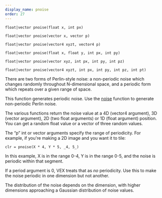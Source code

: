 ```yaml
---
display_name: pnoise
order: 27
---
```

`float|vector pnoise(float x, int px)`

`float|vector pnoise(vector x, vector p)`

`float|vector pnoise(vector4 xyzt, vector4 p)`

`float|vector pnoise(float x, float y, int px, int py)`

`float|vector pnoise(vector xyz, int px, int py, int pz)`

`float|vector pnoise(vector4 xyzt, int px, int py, int pz, int pt)`

There are two forms of Perlin-style noise: a non-periodic noise which
changes randomly throughout N-dimensional space, and a periodic form
which repeats over a given range of space.

This function generates periodic noise. Use the [noise](noise.html "There are two forms of Perlin-style noise: a non-periodic noise which
changes randomly throughout N-dimensional space, and a periodic form
which repeats over a given range of space.")
function to generate non-periodic Perlin noise.

The various functions return the noise value at a 4D (vector4 argument),
3D (vector argument), 2D (two float arguments) or 1D (float argument)
position. You can get a random float value or a vector of three random
values.

The “p” int or vector arguments specify the range of periodicity. For
example, if you're making a 2D image and you want it to tile:

```vex
clr = pnoise(X * 4, Y * 5, _4, 5_)

```

In this example, X is in the range 0-4, Y is in the range 0-5, and the
noise is periodic within that segment.

If a period argument is 0, VEX treats that as *no* periodicity. Use
this to make the noise periodic in one dimension but not another.

The distribution of the noise depends on the dimension, with higher
dimensions approaching a Gaussian distribution of noise values.

